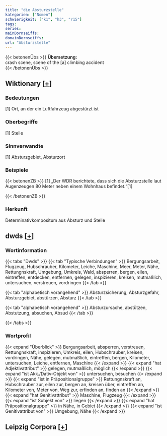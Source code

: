 ```yaml
---
title: "die Absturzstelle"
kategorien: ["Nomen"]
schwierigkeit: ["k1", "h3", "r15"]
tags:
series:
mainDornseiffs:
domainDornseiffs:
url: "Absturzstelle"
---
```


{{< betonenÜbs >}}
**Übersetzung:**  
crash scene, scene of the [a] climbing accident  
{{< /betonenÜbs >}}

## Wiktionary [[+](https://de.wiktionary.org/wiki/Absturzstelle)]

### Bedeutungen
[1] Ort, an der ein Luftfahrzeug abgestürzt ist  

### Oberbegriffe
[1] Stelle  

### Sinnverwandte
[1] Absturzgebiet, Absturzort  

### Beispiele
{{< betonenZB >}}
[1] „Der WDR berichtete, dass sich die Absturzstelle laut Augenzeugen 80 Meter neben einem Wohnhaus befindet.“[1]  

{{< /betonenZB >}}
### Herkunft
Determinativkompositum aus Absturz und Stelle  



## dwds [[+](https://www.dwds.de/wb/Absturzstelle)]

### Wortinformation
{{< tabs "Dwds" >}}
{{< tab "Typische Verbindungen" >}}
Bergungsarbeit, Flugzeug, Hubschrauber, Kilometer, Leiche, Maschine, Meer, Meter, Nähe, Rettungnskraft, Umgebung, Umkreis, Wald, absperren, bergen, eilen, eintreffen, entdecken, entfernen, gelegen, inspizieren, kreisen, mutmaßlich, untersuchen, verstreuen, vordringen
{{< /tab >}}

{{< tab "alphabetisch vorangehend" >}}
Absturzsicherung, Absturzgefahr, Absturzgebiet, abstürzen, Absturz
{{< /tab >}}

{{< tab "alphabetisch vorangehend" >}}
Absturzursache, abstützen, Abstutzung, absuchen, Absud
{{< /tab >}}

{{< /tabs >}}

### Wortprofil
{{< expand "Überblick" >}} Bergungsarbeit, absperren, verstreuen, Rettungnskraft, inspizieren, Umkreis, eilen, Hubschrauber, kreisen, vordringen, Nähe, gelegen, mutmaßlich, eintreffen, bergen, Kilometer, untersuchen, Leiche, entfernen, Maschine {{< /expand >}}
{{< expand "hat Adjektivattribut" >}} gelegen, mutmaßlich, möglich {{< /expand >}}
{{< expand "ist Akk./Dativ-Objekt von" >}} untersuchen, besuchen {{< /expand >}}
{{< expand "ist in Präpositionalgruppe" >}} Rettungnskraft an, Hubschrauber zur, eilen zur, bergen an, kreisen über, eintreffen an, Kilometer von, Meter von, Weg zur, erfinden an, finden an {{< /expand >}}
{{< expand "hat Genitivattribut" >}} Maschine, Flugzeug {{< /expand >}}
{{< expand "ist Subjekt von" >}} liegen {{< /expand >}}
{{< expand "hat Präpositionalgruppe" >}} in Nähe, in Gebiet {{< /expand >}}
{{< expand "ist Genitivattribut von" >}} Umgebung, Nähe {{< /expand >}}

## Leipzig Corpora [[+](https://corpora.uni-leipzig.de/en/res?word=Absturzstelle&corpusId=deu_newscrawl-public_2018)]

